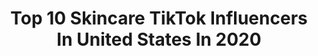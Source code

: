 ---
title: Top 10 Skincare TikTok Influencers In United States In 2020
description: >-
  Find top skincare TikTok influencers in United States in 2020. Most popular hashtags: #skincareroutine #skincaretips #acne #makeuphacks.
platform: TikTok
profiles:
  - username: "jc.dombrowski"
    fullname: >-
      J.C. Dombrowski
    location: "United States"
    followers: 1996616
    engagement: 2564
    commentsToLikes: 0.018358
    id: ck80obynrgodq0j786z4nwcq0
    verified: true
    hashtags: "#homeproject, #lgbt, #history, #littlethings"
  - username: "idewcare"
    fullname: >-
      I Dew Care
    location: "United States"
    followers: 335793
    engagement: 2578
    commentsToLikes: 0.018346
    id: ck8hp39u4xu430j78n2c207u3
    verified: false
    hashtags: "#asmr, #oddlysatisfying, #ultabeauty"
  - username: "adaatude"
    fullname: >-
      Adaleta Avdić
    location: "United States"
    followers: 393132
    engagement: 1888
    commentsToLikes: 0.049575
    id: ck7zpa4o8oa160j78jtcdzt24
    verified: false
    hashtags: "#beautymode, #guacamole, #millennial, #raisingcanespartner"
  - username: "kidskinusa"
    fullname: >-
      Kidskin
    location: "United States"
    followers: 6951
    engagement: 3321
    commentsToLikes: 0.365664
    id: ck933afl0n66k0j78usl1zbsj
    verified: false
    hashtags: "#teenager, #teen, #familytime, #healthheroes"
  - username: "buzzfeed"
    fullname: >-
      BuzzFeed
    location: "United States"
    followers: 240351
    engagement: 2715
    commentsToLikes: 0.014145
    id: ck8hrciav87cm0j780krzpoxt
    verified: true
    hashtags: "#spidermanfarfromhome, #doncheadle, #beautyhacks, #5secondsofsummer"
  - username: "yayayayoung"
    fullname: >-
      yayayayoung
    location: "United States"
    followers: 372040
    engagement: 2517
    commentsToLikes: 0.012304
    id: ck8tpysp8qotm0j78czv42zq0
    verified: false
    hashtags: "#edutokskincare, #timemanagement, #cleansing, #acne"
  - username: "ofracosmetics"
    fullname: >-
      Ofra Cosmetics
    location: "United States"
    followers: 17866
    engagement: 1685
    commentsToLikes: 0.031131
    id: ck9c4m8lnq4t60j78g00u940a
    verified: false
    hashtags: "#easydance, #bored, #earthday2020, #whippedcoffee"
  - username: "martousnaturals"
    fullname: >-
      martousnaturals
    location: "United States"
    followers: 2024
    engagement: 1067
    commentsToLikes: 0.071027
    id: ckamyiesbhn4n0i78b6e0em49
    verified: false
    hashtags: "#soaproses, #will, #barsfordays, #aftermycoffee"
  - username: "wildbiomeskinsens"
    fullname: >-
      wildbiomeskinsense
    location: "United States"
    followers: 3161
    engagement: 773
    commentsToLikes: 0.091072
    id: ck9jw7jz3vasg0j78zar5e8nr
    verified: false
    hashtags: "#foodgrade, #soapunmolding, #chocolate, #exfoliate"
  - username: "thefriendlyfashionistas"
    fullname: >-
      ❤️❤️❤️
    location: "United States"
    followers: 8598
    engagement: 1314
    commentsToLikes: 0.110242
    id: cka0palkm7hwv0i78ezqsl0qo
    verified: false
    hashtags: "#rating, #howto, #bvlgari, #photo"
---